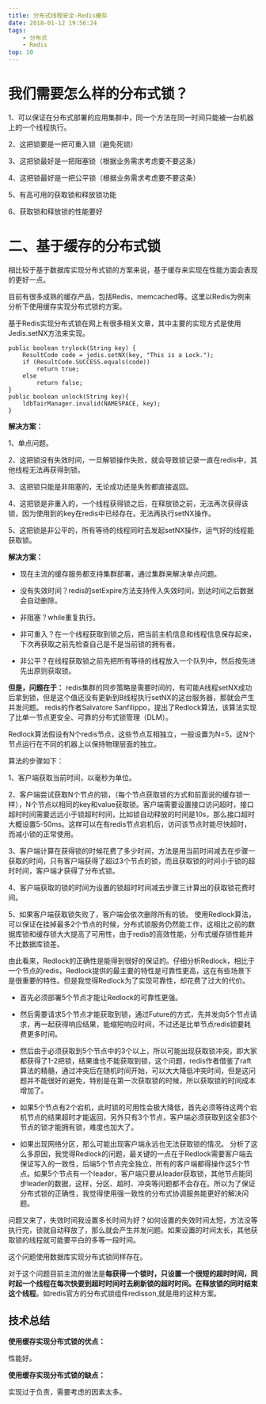 ```yaml
---
title: 分布式线程安全-Redis缓存
date: 2018-01-12 19:56:24
tags: 
    - 分布式
    - Redis
top: 10
---
```

# 我们需要怎么样的分布式锁？
1、可以保证在分布式部署的应用集群中，同一个方法在同一时间只能被一台机器上的一个线程执行。

2、这把锁要是一把可重入锁（避免死锁）

3、这把锁最好是一把阻塞锁（根据业务需求考虑要不要这条）

4、这把锁最好是一把公平锁（根据业务需求考虑要不要这条）

5、有高可用的获取锁和释放锁功能

6、获取锁和释放锁的性能要好

# 二、基于缓存的分布式锁
相比较于基于数据库实现分布式锁的方案来说，基于缓存来实现在性能方面会表现的更好一点。

目前有很多成熟的缓存产品，包括Redis，memcached等。这里以Redis为例来分析下使用缓存实现分布式锁的方案。

基于Redis实现分布式锁在网上有很多相关文章，其中主要的实现方式是使用Jedis.setNX方法来实现。

```
public boolean trylock(String key) {    
    ResultCode code = jedis.setNX(key, "This is a Lock.");    
    if (ResultCode.SUCCESS.equals(code))        
        return true;    
    else        
        return false; 
} 
public boolean unlock(String key){
    ldbTairManager.invalid(NAMESPACE, key); 
}
```
**解决方案：**


1、单点问题。

2、这把锁没有失效时间，一旦解锁操作失败，就会导致锁记录一直在redis中，其他线程无法再获得到锁。

3、这把锁只能是非阻塞的，无论成功还是失败都直接返回。

4、这把锁是非重入的，一个线程获得锁之后，在释放锁之前，无法再次获得该锁，因为使用到的key在redis中已经存在。无法再执行setNX操作。

5、这把锁是非公平的，所有等待的线程同时去发起setNX操作，运气好的线程能获取锁。

**解决方案：**

- 现在主流的缓存服务都支持集群部署，通过集群来解决单点问题。

- 没有失效时间？redis的setExpire方法支持传入失效时间，到达时间之后数据会自动删除。

- 非阻塞？while重复执行。

- 非可重入？在一个线程获取到锁之后，把当前主机信息和线程信息保存起来，下次再获取之前先检查自己是不是当前锁的拥有者。

- 非公平？在线程获取锁之前先把所有等待的线程放入一个队列中，然后按先进先出原则获取锁。

**但是，问题在于：**
redis集群的同步策略是需要时间的，有可能A线程setNX成功后拿到锁，但是这个值还没有更新到B线程执行setNX的这台服务器，那就会产生并发问题。
redis的作者Salvatore Sanfilippo，提出了Redlock算法，该算法实现了比单一节点更安全、可靠的分布式锁管理（DLM）。

Redlock算法假设有N个redis节点，这些节点互相独立，一般设置为N=5，这N个节点运行在不同的机器上以保持物理层面的独立。

算法的步骤如下：

1、客户端获取当前时间，以毫秒为单位。

2、客户端尝试获取N个节点的锁，（每个节点获取锁的方式和前面说的缓存锁一样），N个节点以相同的key和value获取锁。客户端需要设置接口访问超时，接口超时时间需要远远小于锁超时时间，比如锁自动释放的时间是10s，那么接口超时大概设置5-50ms。这样可以在有redis节点宕机后，访问该节点时能尽快超时，而减小锁的正常使用。

3、客户端计算在获得锁的时候花费了多少时间，方法是用当前时间减去在步骤一获取的时间，只有客户端获得了超过3个节点的锁，而且获取锁的时间小于锁的超时时间，客户端才获得了分布式锁。

4、客户端获取的锁的时间为设置的锁超时时间减去步骤三计算出的获取锁花费时间。

5、如果客户端获取锁失败了，客户端会依次删除所有的锁。 
使用Redlock算法，可以保证在挂掉最多2个节点的时候，分布式锁服务仍然能工作，这相比之前的数据库锁和缓存锁大大提高了可用性，由于redis的高效性能，分布式缓存锁性能并不比数据库锁差。

由此看来，Redlock的正确性是能得到很好的保证的。仔细分析Redlock，相比于一个节点的redis，Redlock提供的最主要的特性是可靠性更高，这在有些场景下是很重要的特性。但是我觉得Redlock为了实现可靠性，却花费了过大的代价。

- 首先必须部署5个节点才能让Redlock的可靠性更强。

- 然后需要请求5个节点才能获取到锁，通过Future的方式，先并发向5个节点请求，再一起获得响应结果，能缩短响应时间，不过还是比单节点redis锁要耗费更多时间。
- 然后由于必须获取到5个节点中的3个以上，所以可能出现获取锁冲突，即大家都获得了1-2把锁，结果谁也不能获取到锁，这个问题，redis作者借鉴了raft算法的精髓，通过冲突后在随机时间开始，可以大大降低冲突时间，但是这问题并不能很好的避免，特别是在第一次获取锁的时候，所以获取锁的时间成本增加了。
- 如果5个节点有2个宕机，此时锁的可用性会极大降低，首先必须等待这两个宕机节点的结果超时才能返回，另外只有3个节点，客户端必须获取到这全部3个节点的锁才能拥有锁，难度也加大了。

- 如果出现网络分区，那么可能出现客户端永远也无法获取锁的情况。
分析了这么多原因，我觉得Redlock的问题，最关键的一点在于Redlock需要客户端去保证写入的一致性，后端5个节点完全独立，所有的客户端都得操作这5个节点。如果5个节点有一个leader，客户端只要从leader获取锁，其他节点能同步leader的数据，这样，分区、超时、冲突等问题都不会存在。所以为了保证分布式锁的正确性，我觉得使用强一致性的分布式协调服务能更好的解决问题。

问题又来了，失效时间我设置多长时间为好？如何设置的失效时间太短，方法没等执行完，锁就自动释放了，那么就会产生并发问题。如果设置的时间太长，其他获取锁的线程就可能要平白的多等一段时间。

这个问题使用数据库实现分布式锁同样存在。

对于这个问题目前主流的做法是**每获得一个锁时，只设置一个很短的超时时间，同时起一个线程在每次快要到超时时间时去刷新锁的超时时间。在释放锁的同时结束这个线程**。如redis官方的分布式锁组件redisson,就是用的这种方案。

## 技术总结

**使用缓存实现分布式锁的优点：**

性能好。

**使用缓存实现分布式锁的缺点：**

实现过于负责，需要考虑的因素太多。
